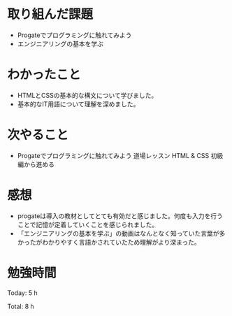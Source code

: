 # 取り組んだ課題
- Progateでプログラミングに触れてみよう
- エンジニアリングの基本を学ぶ

# わかったこと
- HTMLとCSSの基本的な構文について学びました。
- 基本的なIT用語について理解を深めました。

# 次やること
- Progateでプログラミングに触れてみよう 道場レッスン HTML & CSS 初級編から進める

# 感想
- progateは導入の教材としてとても有効だと感じました。何度も入力を行うことで記憶が定着していくことを感じられました。
- 「エンジニアリングの基本を学ぶ」の動画はなんとなく知っていた言葉が多かったがわかりやすく言語かされていたため理解がより深まった。

# 勉強時間
Today: 5 h

Total: 8 h
